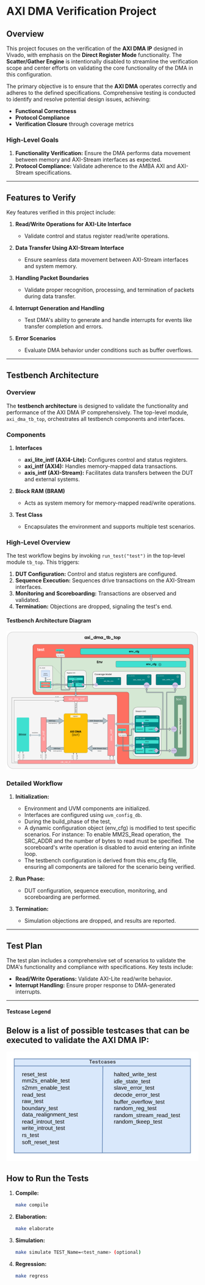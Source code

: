 # AXI DMA Verification Project

## Overview
This project focuses on the verification of the **AXI DMA IP** designed in Vivado, with emphasis on the **Direct Register Mode** functionality. The **Scatter/Gather Engine** is intentionally disabled to streamline the verification scope and center efforts on validating the core functionality of the DMA in this configuration.

The primary objective is to ensure that the **AXI DMA** operates correctly and adheres to the defined specifications. Comprehensive testing is conducted to identify and resolve potential design issues, achieving:
- **Functional Correctness**
- **Protocol Compliance**
- **Verification Closure** through coverage metrics

### High-Level Goals
1. **Functionality Verification:** Ensure the DMA performs data movement between memory and AXI-Stream interfaces as expected.  
2. **Protocol Compliance:** Validate adherence to the AMBA AXI and AXI-Stream specifications.  

---

## Features to Verify
Key features verified in this project include:
1. **Read/Write Operations for AXI-Lite Interface**  
   - Validate control and status register read/write operations.  

2. **Data Transfer Using AXI-Stream Interface**  
   - Ensure seamless data movement between AXI-Stream interfaces and system memory.  

3. **Handling Packet Boundaries**  
   - Validate proper recognition, processing, and termination of packets during data transfer.  

4. **Interrupt Generation and Handling**  
   - Test DMA's ability to generate and handle interrupts for events like transfer completion and errors.  

5. **Error Scenarios**  
   - Evaluate DMA behavior under conditions such as buffer overflows.  

---

## Testbench Architecture

### Overview
The **testbench architecture** is designed to validate the functionality and performance of the AXI DMA IP comprehensively. The top-level module, `axi_dma_tb_top`, orchestrates all testbench components and interfaces.

### Components
1. **Interfaces**  
   - **axi_lite_intf (AXI4-Lite):** Configures control and status registers.  
   - **axi_intf (AXI4):** Handles memory-mapped data transactions.  
   - **axis_intf (AXI-Stream):** Facilitates data transfers between the DUT and external systems.  

2. **Block RAM (BRAM)**  
   - Acts as system memory for memory-mapped read/write operations.  

3. **Test Class**  
   - Encapsulates the environment and supports multiple test scenarios.  

### High-Level Overview
The test workflow begins by invoking `run_test("test")` in the top-level module `tb_top`. This triggers:
1. **DUT Configuration:** Control and status registers are configured.  
2. **Sequence Execution:** Sequences drive transactions on the AXI-Stream interfaces.  
3. **Monitoring and Scoreboarding:** Transactions are observed and validated.  
4. **Termination:** Objections are dropped, signaling the test's end.  

#### Testbench Architecture Diagram
![Testbench Architecture](./docs/jpgs/TCP_Diagrams-Verification-Architecture.jpg)

### Detailed Workflow
1. **Initialization:**  
   - Environment and UVM components are initialized.  
   - Interfaces are configured using `uvm_config_db`.  
   - During the build_phase of the test, 
   - A dynamic configuration object (env_cfg) is modified to test specific scenarios. For instance: To enable MM2S_Read operation, the SRC_ADDR and the number of bytes to read must be specified. The scoreboard's write operation is disabled to avoid entering an infinite loop.
   - The testbench configuration is derived from this env_cfg file, ensuring all components are tailored for the scenario being verified.

2. **Run Phase:**  
   - DUT configuration, sequence execution, monitoring, and scoreboarding are performed.  

3. **Termination:**  
   - Simulation objections are dropped, and results are reported.  
---
## Test Plan
The test plan includes a comprehensive set of scenarios to validate the DMA's functionality and compliance with specifications. Key tests include:
- **Read/Write Operations:** Validate AXI-Lite read/write behavior.    
- **Interrupt Handling:** Ensure proper response to DMA-generated interrupts.  
---

#### Testcase Legend
## Below is a list of possible testcases that can be executed to validate the AXI DMA IP:
![Testcase Legend](./docs/jpgs/TCP_Diagrams-Testcase_Legend.jpg)

## How to Run the Tests
1. **Compile:**  
   ```bash
   make compile

2. **Elaboration:**  
   ```bash
   make elaborate
   
3. **Simulation:**  
   ```bash
   make simulate TEST_Name=<test_name> (optional)

4. **Regression:**  
   ```bash
   make regress
